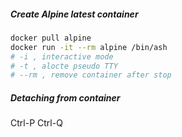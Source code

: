##### Create Alpine latest container
```bash
docker pull alpine
docker run -it --rm alpine /bin/ash
# -i , interactive mode
# -t , alocte pseudo TTY
# --rm , remove container after stop
```
##### Detaching from container 
Ctrl-P Ctrl-Q
